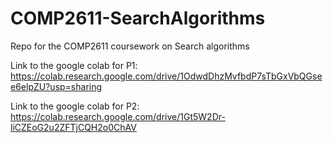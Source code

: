 # COMP2611-SearchAlgorithms
Repo for the COMP2611 coursework on Search algorithms

Link to the google colab for P1:
https://colab.research.google.com/drive/1OdwdDhzMvfbdP7sTbGxVbQGsee6elpZU?usp=sharing

Link to the google colab for P2:
https://colab.research.google.com/drive/1Gt5W2Dr-liCZEoG2u2ZFTjCQH2o0ChAV
